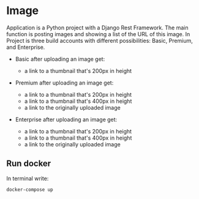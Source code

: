# Image

Application is a Python project with a Django Rest Framework. 
The main function is posting images and showing a list of the URL of this image. 
In Project is three build accounts with different possibilities: Basic, Premium, and Enterprise.

- Basic after uploading an image get:
    -  a link to a thumbnail that's 200px in height

- Premium after uploading an image get:
    - a link to a thumbnail that's 200px in height
    - a link to a thumbnail that's 400px in height
    - a link to the originally uploaded image

- Enterprise after uploading an image get:
    - a link to a thumbnail that's 200px in height
    - a link to a thumbnail that's 400px in height
    - a link to the originally uploaded image

## Run docker
In terminal write:
```
docker-compose up
```


